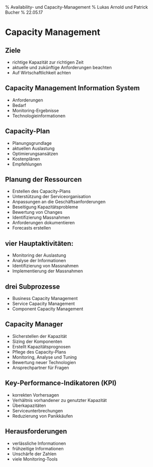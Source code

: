 % Availability- und Capacity-Management
% Lukas Arnold und Patrick Bucher
% 22.05.17

# Capacity Management

## Ziele
* richtige Kapazität zur richtigen Zeit
* aktuelle und zukünftige Anforderungen beachten
* Auf Wirtschaftlichkeit achten

## Capacity Management Information System
* Anforderungen
* Bedarf
* Monitoring-Ergebnisse
* Technologieinformationen

## Capacity-Plan
* Planungsgrundlage
* aktuellen Auslastung
* Optimierungsansätzen
* Kostenplänen
* Empfehlungen 

## Planung der Ressourcen
* Erstellen des Capacity-Plans
* Unterstützung der Serviceorganisation
* Anpassungen an die Geschäftsanforderungen
* Beseitigung Kapazitätsprobleme
* Bewertung von Changes
* Identifizierung Massnahmen
* Anforderungen dokumentieren
* Forecasts erstellen

## vier Hauptaktivitäten:
* Monitoring der Auslastung
* Analyse der Informationen
* Identifizierung von Massnahmen
* Implementierung der Massnahmen

## drei Subprozesse
* Business Capacity Management
* Service Capacity Management
* Component Capacity Management

## Capacity Manager
* Sicherstellen der Kapazität 
* Sizing der Komponenten 
* Erstellt Kapazitätsprognosen
* Pflege des Capacity-Plans
* Monitoring, Analyse und Tuning
* Bewertung neuer Technologien
* Ansprechpartner für Fragen

## Key-Performance-Indikatoren (KPI)
* korrekten Vorhersagen
* Verhältnis vorhandener zu genutzter Kapazität
* Überkapazitäten
* Serviceunterbrechungen
* Reduzierung von Panikkäufen

## Herausforderungen
* verlässliche Informationen 
* frühzeitige Informationen
* Unschärfe der Zahlen
* viele Monitoring-Tools

